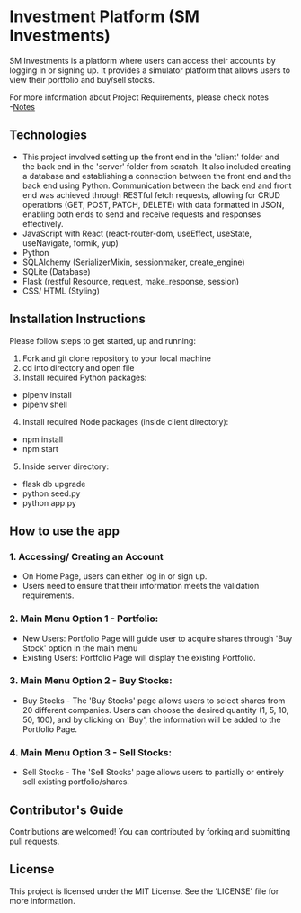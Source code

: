 # Investment Platform (SM Investments)

SM Investments is a platform where users can access their accounts by logging in or signing up. It provides a simulator platform that allows users to view their portfolio and buy/sell stocks.

For more information about Project Requirements, please check notes  
-[Notes](./notes/notes.md)

## Technologies
- This project involved setting up the front end in the 'client' folder and the back end in the 'server' folder from scratch. It also included creating a database and establishing a connection between the front end and the back end using Python. Communication between the back end and front end was achieved through RESTful fetch requests, allowing for CRUD operations (GET, POST, PATCH, DELETE) with data formatted in JSON, enabling both ends to send and receive requests and responses effectively.
- JavaScript with React (react-router-dom, useEffect, useState, useNavigate, formik, yup)
- Python 
- SQLAlchemy (SerializerMixin, sessionmaker, create_engine)
- SQLite (Database)
- Flask (restful Resource, request, make_response, session)
- CSS/ HTML (Styling)



## Installation Instructions
Please follow steps to get started, up and running: 
1. Fork and git clone repository to your local machine
2. cd into directory and open file
3. Install required Python packages:
* pipenv install 
* pipenv shell
4. Install required Node packages (inside client directory):
* npm install 
* npm start
5. Inside server directory:
* flask db upgrade
* python seed.py
* python app.py

## How to use the app
### 1. Accessing/ Creating an Account 

- On Home Page, users can either log in or sign up.
- Users need to ensure that their information meets the validation requirements.  

### 2. Main Menu Option 1 - Portfolio: 

* New Users: Portfolio Page will guide user to acquire shares through 'Buy Stock' option in the main menu 
* Existing Users: Portfolio Page will display the existing Portfolio.

### 3. Main Menu Option 2 - Buy Stocks:
* Buy Stocks - The 'Buy Stocks' page allows users to select shares from 20 different companies. Users can choose the desired 
                quantity (1, 5, 10, 50, 100), and by clicking on 'Buy', the information will be added to the Portfolio Page.

### 4. Main Menu Option 3 - Sell Stocks:
* Sell Stocks - The 'Sell Stocks' page allows users to partially or entirely sell existing portfolio/shares.



## Contributor's Guide
Contributions are welcomed! You can contributed by forking and submitting pull requests.


## License
This project is licensed under the MIT License. See the 'LICENSE' file for more information.